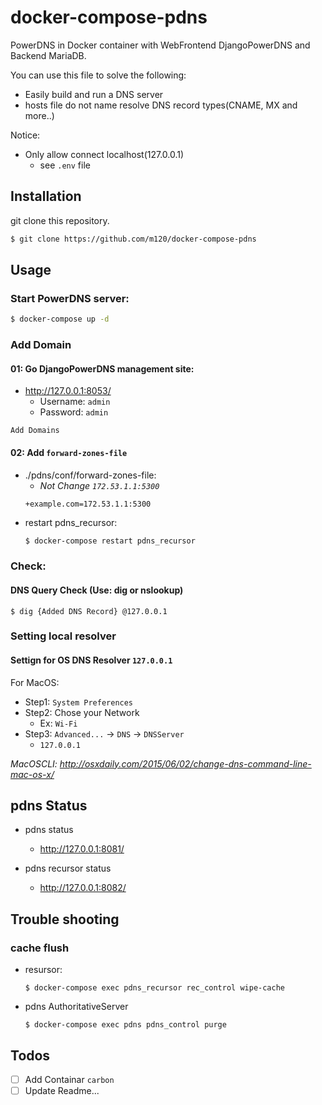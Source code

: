 # docker-compose-pdns
PowerDNS in Docker container with WebFrontend DjangoPowerDNS and Backend MariaDB.

You can use this file to solve the following:
* Easily build and run a DNS server
* hosts file do not name resolve DNS record types(CNAME, MX and more..)

Notice:
- Only allow connect localhost(127.0.0.1)
  - see `.env` file

## Installation
git clone this repository.
```bash
$ git clone https://github.com/m120/docker-compose-pdns
```

## Usage
### Start PowerDNS server:
```bash
$ docker-compose up -d
```

### Add Domain
#### 01: Go DjangoPowerDNS management site:  
- http://127.0.0.1:8053/
  - Username: `admin`
  - Password: `admin`

`Add Domains`

#### 02: Add `forward-zones-file`
- ./pdns/conf/forward-zones-file:
  - *Not Change `172.53.1.1:5300`*
  ```
  +example.com=172.53.1.1:5300
  ```
- restart pdns_recursor: 
  ```bash
  $ docker-compose restart pdns_recursor
  ```

### Check:
#### DNS Query Check (Use: dig or nslookup)
```
$ dig {Added DNS Record} @127.0.0.1
```

### Setting local resolver
#### Settign for OS DNS Resolver `127.0.0.1`
For MacOS: 
- Step1: `System Preferences`
- Step2: Chose your Network
  - Ex: `Wi-Fi`
- Step3: `Advanced...` -> `DNS` -> `DNSServer`
  - `127.0.0.1`

*MacOSCLI: http://osxdaily.com/2015/06/02/change-dns-command-line-mac-os-x/*



## pdns Status
- pdns status   
  - http://127.0.0.1:8081/

- pdns recursor status   
  - http://127.0.0.1:8082/




## Trouble shooting
### cache flush
- resursor:
  ```
  $ docker-compose exec pdns_recursor rec_control wipe-cache
  ```

- pdns AuthoritativeServer
  ```
  $ docker-compose exec pdns pdns_control purge
  ```

## Todos
- [ ] Add Containar `carbon`  
- [ ] Update Readme... 